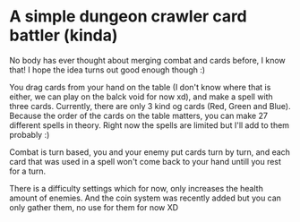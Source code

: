 # A simple dungeon crawler card battler (kinda)

No body has ever thought about merging combat and cards before, I know that!
I hope the idea turns out good enough though :)

You drag cards from your hand on the table (I don't know where that is either, we can play on the balck void for now xd), and make a spell with three cards. Currently, there are only 3 kind og cards (Red, Green and Blue). Because the order of the cards on the table matters, you can make 27 different spells in theory. Right now the spells are limited but I'll add to them probably :)

Combat is turn based, you and your enemy put cards turn by turn, and each card that was used in a spell won't come back to your hand untill you rest for a turn.

There is a difficulty settings which for now, only increases the health amount of enemies. And the coin system was recently added but you can only gather them, no use for them for now XD